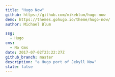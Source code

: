 ```yaml
---
title: "Hugo Now"
github: https://github.com/mikeblum/hugo-now
demo: https://themes.gohugo.io/theme/hugo-now/
author: Michael Blum

ssg:
  - Hugo
cms:
  - No Cms
date: 2017-07-02T23:22:27Z
github_branch: master
description: "a Hugo port of Jekyll Now"
stale: false
---
```

